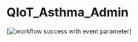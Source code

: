 # QIoT_Asthma_Admin

[![workflow success with event parameter](https://github.com/taki-uddin/QIoT_Asthma_Admin/actions/workflows/gh-pages.yaml/badge.svg?event=push)]
